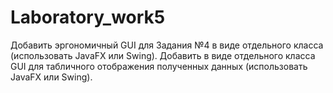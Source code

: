 # Laboratory_work5

Добавить эргономичный GUI для Задания №4 в виде отдельного класса (использовать JavaFX или Swing).
Добавить в виде отдельного класса GUI для табличного отображения полученных данных (использовать JavaFX или Swing).
